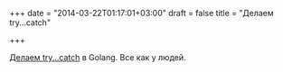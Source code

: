 +++
date = "2014-03-22T01:17:01+03:00"
draft = false
title = "Делаем try...catch"

+++

<p><a href="http://play.golang.org/p/DDab4dhju5">Делаем try...catch</a> в Golang. Все как у людей.</p>

